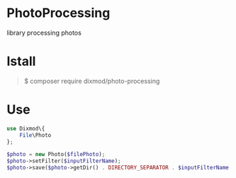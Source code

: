 # PhotoProcessing
library processing photos

# Istall 
> $ composer require dixmod/photo-processing

# Use
```php
use Dixmod\{
    File\Photo
};

$photo = new Photo($filePhoto);
$photo->setFilter($inputFilterName);
$photo->save($photo->getDir() . DIRECTORY_SEPARATOR . $inputFilterName . '_' . $photo->getFileName());
```
